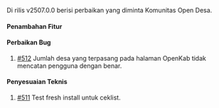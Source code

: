 Di rilis v2507.0.0 berisi perbaikan yang diminta Komunitas Open Desa.

#### Penambahan Fitur


#### Perbaikan Bug

1. [#512](https://github.com/OpenSID/pantau/issues/512) Jumlah desa yang terpasang pada halaman OpenKab tidak mencatan pengguna dengan benar.


#### Penyesuaian Teknis

1. [#511](https://github.com/OpenSID/pantau/issues/511) Test fresh install untuk ceklist.
